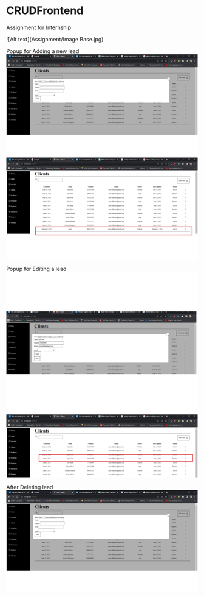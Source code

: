 # CRUDFrontend
 Assignment for Internship
 
  ![Alt text](Assignment/Image Base.jpg)
  
  
 
 Popup for Adding a new lead
 ![Alt text](Assignment/Add.jpg)
 ![Alt text](Assignment/AfterAdd.jpg)
 
 
 
 Popup for Editing a lead
 ![Alt text](Assignment/Edit.jpg)
 ![Alt text](Assignment/AfterEdit.jpg)
 
 
 
 After Deleting lead
 ![Alt text](Assignment/Add.jpg)

   
   


  
  

 
 
 
 
